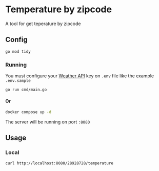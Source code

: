 # Temperature by zipcode

A tool for get teperature by zipcode

## Config

```bash
go mod tidy
```

### Running

You must configure your [Weather API](https://weatherapi.com/) key on `.env` file like the example `.env.sample`

```bash
go run cmd/main.go
```
#### Or
```bash
docker compose up -d
```

The server will be running on port `:8080`

## Usage

### Local

```bash
curl http://localhost:8080/28928728/temperature
```
